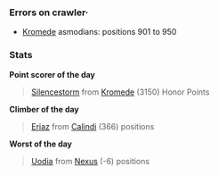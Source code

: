### Errors on crawler·
- [Kromede](/#/ranking/Kromede) asmodians: positions 901 to 950


### Stats

**Point scorer of the day**
>[Silencestorm](/#/character/Kromede/602127) from [Kromede](/#/ranking/Kromede)  (3150) Honor Points


**Climber of the day**
>[Eriaz](/#/character/Calindi/584042) from [Calindi](/#/ranking/Calindi)  (366) positions


**Worst of the day**
>[Uodia](/#/character/Nexus/296598) from [Nexus](/#/ranking/Nexus)  (-6) positions


